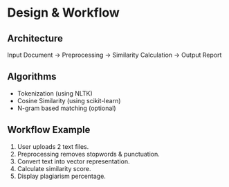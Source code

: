 # Design & Workflow

## Architecture
Input Document → Preprocessing → Similarity Calculation → Output Report

## Algorithms
- Tokenization (using NLTK)
- Cosine Similarity (using scikit-learn)
- N-gram based matching (optional)

## Workflow Example
1. User uploads 2 text files.
2. Preprocessing removes stopwords & punctuation.
3. Convert text into vector representation.
4. Calculate similarity score.
5. Display plagiarism percentage.
